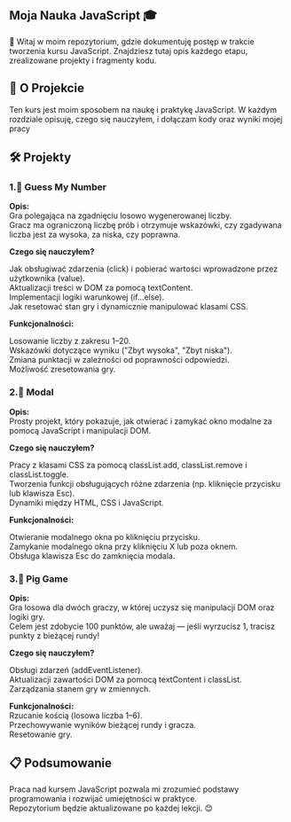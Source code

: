 ## **Moja Nauka JavaScript 🎓**

👋 Witaj w moim repozytorium, gdzie dokumentuję postęp w trakcie tworzenia kursu JavaScript. Znajdziesz tutaj opis każdego etapu, zrealizowane projekty i fragmenty kodu.

## 🌟 O Projekcie

Ten kurs jest moim sposobem na naukę i praktykę JavaScript. W każdym rozdziale opisuję, czego się nauczyłem, i dołączam kody oraz wyniki mojej pracy

## 🛠️ Projekty

### 1.**🎯 Guess My Number**
**Opis:**  
Gra polegająca na zgadnięciu losowo wygenerowanej liczby.  
Gracz ma ograniczoną liczbę prób i otrzymuje wskazówki, czy zgadywana liczba jest za wysoka, za niska, czy poprawna.

**Czego się nauczyłem?**  

Jak obsługiwać zdarzenia (click) i pobierać wartości wprowadzone przez użytkownika (value).  
Aktualizacji treści w DOM za pomocą textContent.  
Implementacji logiki warunkowej (if...else).  
Jak resetować stan gry i dynamicznie manipulować klasami CSS.  

**Funkcjonalności:**

Losowanie liczby z zakresu 1–20.  
Wskazówki dotyczące wyniku ("Zbyt wysoka", "Zbyt niska").  
Zmiana punktacji w zależności od poprawności odpowiedzi.  
Możliwość zresetowania gry.  

### 2.🔲 Modal  
**Opis:**  
Prosty projekt, który pokazuje, jak otwierać i zamykać okno modalne za pomocą JavaScript i manipulacji DOM.   

**Czego się nauczyłem?**

Pracy z klasami CSS za pomocą classList.add, classList.remove i classList.toggle.  
Tworzenia funkcji obsługujących różne zdarzenia (np. kliknięcie przycisku lub klawisza Esc).  
Dynamiki między HTML, CSS i JavaScript.  

**Funkcjonalności:** 

Otwieranie modalnego okna po kliknięciu przycisku.  
Zamykanie modalnego okna przy kliknięciu X lub poza oknem.  
Obsługa klawisza Esc do zamknięcia modala.  

### 3.🐷 Pig Game  
**Opis:**  
Gra losowa dla dwóch graczy, w której uczysz się manipulacji DOM oraz logiki gry.  
Celem jest zdobycie 100 punktów, ale uważaj — jeśli wyrzucisz 1, tracisz punkty z bieżącej rundy!  

**Czego się nauczyłem?**  

Obsługi zdarzeń (addEventListener).  
Aktualizacji zawartości DOM za pomocą textContent i classList.  
Zarządzania stanem gry w zmiennych. 

**Funkcjonalności:**  
Rzucanie kością (losowa liczba 1–6).  
Przechowywanie wyników bieżącej rundy i gracza.  
Resetowanie gry.  

## 📋 Podsumowanie  
Praca nad kursem JavaScript pozwala mi zrozumieć podstawy programowania i rozwijać umiejętności w praktyce.  
Repozytorium będzie aktualizowane po każdej lekcji. 😊  
